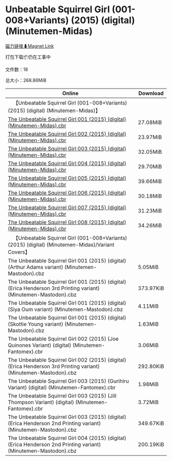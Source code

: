 # Unbeatable Squirrel Girl (001-008+Variants) (2015) (digital) (Minutemen-Midas)

[磁力链接⬇Magnet Link](magnet:?xt=urn:btih:4be942e5cd9180b199de0b6932fd7d399b49961b&dn=Unbeatable%20Squirrel%20Girl%20%28001-008%2BVariants%29%20%282015%29%20%28digital%29%20%28Minutemen-Midas%29)

打包下载📦仍在工事中

文件数：18

总大小：268.86MiB

Online | Download
--- | ---
&emsp;【Unbeatable Squirrel Girl (001-008+Variants) (2015) (digital) (Minutemen-Midas)】 | 
[The Unbeatable Squirrel Girl 001 (2015) (digital) (Minutemen-Midas).cbr](https://github.com/alicewish/markdown/blob/master/comic/Unbeatable-Squirrel-Girl-001-2015-digital-Minutemen-Midas-cbr.md) | 27.08MiB
[The Unbeatable Squirrel Girl 002 (2015) (digital) (Minutemen-Midas).cbr](https://github.com/alicewish/markdown/blob/master/comic/Unbeatable-Squirrel-Girl-002-2015-digital-Minutemen-Midas-cbr.md) | 23.97MiB
[The Unbeatable Squirrel Girl 003 (2015) (digital) (Minutemen-Midas).cbr](https://github.com/alicewish/markdown/blob/master/comic/Unbeatable-Squirrel-Girl-003-2015-digital-Minutemen-Midas-cbr.md) | 32.05MiB
[The Unbeatable Squirrel Girl 004 (2015) (digital) (Minutemen-Midas).cbr](https://github.com/alicewish/markdown/blob/master/comic/Unbeatable-Squirrel-Girl-004-2015-digital-Minutemen-Midas-cbr.md) | 29.70MiB
[The Unbeatable Squirrel Girl 005 (2015) (digital) (Minutemen-Midas).cbr](https://github.com/alicewish/markdown/blob/master/comic/Unbeatable-Squirrel-Girl-005-2015-digital-Minutemen-Midas-cbr.md) | 39.66MiB
[The Unbeatable Squirrel Girl 006 (2015) (digital) (Minutemen-Midas).cbr](https://github.com/alicewish/markdown/blob/master/comic/Unbeatable-Squirrel-Girl-006-2015-digital-Minutemen-Midas-cbr.md) | 30.18MiB
[The Unbeatable Squirrel Girl 007 (2015) (digital) (Minutemen-Midas).cbr](https://github.com/alicewish/markdown/blob/master/comic/Unbeatable-Squirrel-Girl-007-2015-digital-Minutemen-Midas-cbr.md) | 31.23MiB
[The Unbeatable Squirrel Girl 008 (2015) (digital) (Minutemen-Midas).cbr](https://github.com/alicewish/markdown/blob/master/comic/Unbeatable-Squirrel-Girl-008-2015-digital-Minutemen-Midas-cbr.md) | 34.26MiB
&emsp;【Unbeatable Squirrel Girl (001-008+Variants) (2015) (digital) (Minutemen-Midas)/Variant Covers】 | 
The Unbeatable Squirrel Girl 001 (2015) (digital) (Arthur Adams variant) (Minutemen-Mastodon).cbz | 5.05MiB
The Unbeatable Squirrel Girl 001 (2015) (digital) (Erica Henderson 3rd Printing variant) (Minutemen-Mastodon).cbz | 373.97KiB
The Unbeatable Squirrel Girl 001 (2015) (digital) (Siya Oum variant) (Minutemen-Mastodon).cbz | 4.11MiB
The Unbeatable Squirrel Girl 001 (2015) (digital) (Skottie Young variant) (Minutemen-Mastodon).cbz | 1.63MiB
The Unbeatable Squirrel Girl 002 (2015) (Joe Quinones Variant) (digital) (Minutemen-Fantomex).cbr | 3.06MiB
The Unbeatable Squirrel Girl 002 (2015) (digital) (Erica Henderson 3rd Printing variant) (Minutemen-Mastodon).cbz | 292.80KiB
The Unbeatable Squirrel Girl 003 (2015) (Gurihiru Variant) (digital) (Minutemen-Fantomex).cbr | 1.98MiB
The Unbeatable Squirrel Girl 003 (2015) (Jill Thompson Variant) (digital) (Minutemen-Fantomex).cbr | 3.72MiB
The Unbeatable Squirrel Girl 003 (2015) (digital) (Erica Henderson 2nd Printing variant) (Minutemen-Mastodon).cbz | 349.67KiB
The Unbeatable Squirrel Girl 004 (2015) (digital) (Erica Henderson 2nd Printing variant) (Minutemen-Mastodon).cbz | 200.19KiB